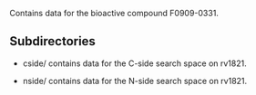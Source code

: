 Contains data for the bioactive compound F0909-0331.

## Subdirectories

- cside/ contains data for the C-side search space on rv1821.

- nside/ contains data for the N-side search space on rv1821.

